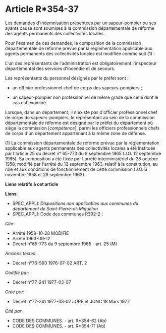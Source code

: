 # Article R*354-37

Les demandes d'indemnisation présentées par un sapeur-pompier ou ses ayants cause sont soumises à la commission
départementale de réforme des agents permanents des collectivités locales.

Pour l'examen de ces demandes, la composition de la commission départementale de réforme prévue par la réglementation
applicable aux agents permanents des collectivités locales est modifiée comme suit (1) :

L'un des représentants de l'administration est obligatoirement l'inspecteur départemental des services d'incendie et de
secours.

Les représentants du personnel désignés par le préfet sont :

- un officier professionnel chef de corps des sapeurs-pompiers ;

- un sapeur-pompier non professionnel de même grade que celui dont le cas est examiné.

Lorsque, dans un département, il n'existe pas d'officier professionnel chef de corps de sapeurs-pompiers, le représentant au
sein de la commission départementale de réforme est désigné par le préfet du département où siège la commission
[*compétence*], parmi les officiers professionnels chefs de corps d'un département appartenant à la même zone de défense.

(1) La commission départementale de réforme prévue par la réglementation applicable aux agents permanents des collectivités
locales a été instituée par l'article 25 du décret n° 65-773 du 9 septembre 1965 (J.O. 12 septembre 1965). Sa composition a
été fixée par l'arrêté interministériel du 28 octobre 1958, modifié par l'arrêté du 12 septembre 1963, relatif à la
constitution, au rôle et aux conditions de fonctionnement de cette commission (J.O. 6 novembre 1958 et 29 septembre 1963).

**Liens relatifs à cet article**

**Liens**:

  - SPEC_APPLI: *Dispositions non applicables aux communes du département de Saint-Pierre-et-Miquelon*
  - SPEC_APPLI: Code des communes R392-2 :

_Cite_:

  - Arrêté  1958-10-28 MODIFIE
  - Arrêté  1963-09-12
  - Décret n°65-773 du 9 septembre 1965 - art. 25 (M)

_Anciens textes_:

  - Décret n°76-590 1976-07-02 ART. 2

_Codifié par_:

  - Décret n°77-241 1977-03-07

_Créé par_:

  - Décret n°77-241 1977-03-07 JORF et JONC 18 Mars 1977

_Cité par_:

  - CODE DES COMMUNES. - art. R*354-62 (Ab)
  - CODE DES COMMUNES. - art. R*354-71 (Ab)
